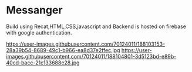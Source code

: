 # Messanger
Build using Recat,HTML,CSS,javascript  and Backend is hosted on firebase with google authentication.

https://user-images.githubusercontent.com/70124011/188103153-28a39b54-8689-49c1-b966-ea8d37e2ffec.jpg
https://user-images.githubusercontent.com/70124011/188104801-3d5123bd-e89b-40cd-bacc-21c133688e28.jpg
